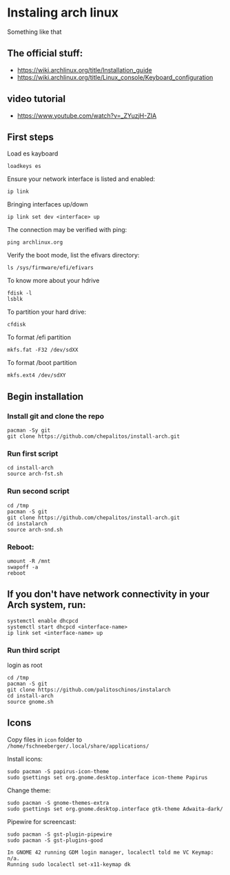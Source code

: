 # Instaling arch linux
Something like that

## The official stuff:
- https://wiki.archlinux.org/title/Installation_guide
- https://wiki.archlinux.org/title/Linux_console/Keyboard_configuration

## video tutorial
- https://www.youtube.com/watch?v=_ZYuzjH-ZIA

## First steps
Load es kayboard
```
loadkeys es
```

Ensure your network interface is listed and enabled:
```
ip link
```
Bringing interfaces up/down
```
ip link set dev <interface> up
```

The connection may be verified with ping:
```
ping archlinux.org
```

Verify the boot mode, list the efivars directory:
```
ls /sys/firmware/efi/efivars
```

To know more about your hdrive
```
fdisk -l
lsblk
```

To partition your hard drive:
```
cfdisk
```

To format /efi partition
```
mkfs.fat -F32 /dev/sdXX
```

To format /boot partition
```
mkfs.ext4 /dev/sdXY
```
## Begin installation

### Install git and clone the repo
```
pacman -Sy git
git clone https://github.com/chepalitos/install-arch.git
```

### Run first script
```
cd install-arch
source arch-fst.sh
```

### Run second script
```
cd /tmp
pacman -S git
git clone https://github.com/chepalitos/install-arch.git
cd instalarch
source arch-snd.sh
```

### Reboot:
```
umount -R /mnt
swapoff -a
reboot
```

## If you don't have network connectivity in your Arch system, run:
```
systemctl enable dhcpcd
systemctl start dhcpcd <interface-name>
ip link set <interface-name> up
```

### Run third script
login as root
```
cd /tmp
pacman -S git
git clone https://github.com/palitoschinos/instalarch
cd install-arch
source gnome.sh
```

## Icons
Copy files in `icon` folder to `/home/fschneeberger/.local/share/applications/`

Install icons:
```
sudo pacman -S papirus-icon-theme
sudo gsettings set org.gnome.desktop.interface icon-theme Papirus
```

Change theme:
```
sudo pacman -S gnome-themes-extra
sudo gsettings set org.gnome.desktop.interface gtk-theme Adwaita-dark/
```

Pipewire for screencast:
```
sudo pacman -S gst-plugin-pipewire
sudo pacman -S gst-plugins-good
```

```
In GNOME 42 running GDM login manager, localectl told me VC Keymap: n/a.
Running sudo localectl set-x11-keymap dk
```

